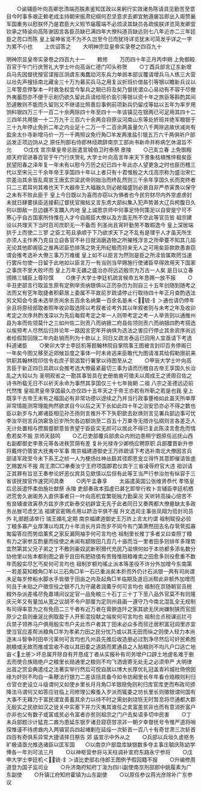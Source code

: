 <!-- { "loadSidebar": true } -->
　　○谕辅臣叶向高卿忠清端亮朕素鉴知匡政以来躬行实效诸务陈请具见勤苦至意目今时事多艰正赖老成主持朝宋振肃纪纲何忍坚意求去卿宜勉遵屡旨即出入阁赞襄军国重务以慰朕怀乃是君臣大义矧节届履端不必烦渎其缺员各疏俟朕详览简发卿宜钦承之特谕向高陈谢因言各臣员缺已满四年大僚科道员缺远则七八年近亦二三年廷臣之苦口而陈  皇上留神省览不为不久岂至今日而犹待详览犹未可简发乎详之一字为累不小也
　　上优诏答之
　　大明神宗显皇帝实录卷之四百九十

明神宗显皇帝实录卷之四百九十一
　　敕修
　　万历四十年正月丙申朔  上免御殿百官于午门行庆贺礼大学士叶向高诣仁德门叩头称贺
　　○丁酉兵部言辽东新增兵马先因督抚按官谍报叵测虞东夷蠢动河东兵力单弱本部议覆请增兵马人练三大营以壮先声搜括南北藏金三十万为募买兵马之用复议折班价借盐引等银以瞻新兵议以三年警息停掣本一时救急权宜今掣兵之期已将及矣乃督抚谓众心易动有不容于尽撤外夷蓄怨亦不便于示削仍欲久留此兵请给班价盐引等银以资十年之旅臣等斟酌其间恐遽散则不能而久留则又不继请比照善后事例前项新兵仍留戍等姑以五年为率岁用饷料银四万三千一百二十余两除四十年至四十一年该镇见在银两已可足用其四十二三四年共用银一十二万九千三百六十余两合将原议河南山东等处折班并绝军粮银于三十九年停止免折二年之内业足十二万一千二百余两虽量欠八千两除逃故伏减尚有盈余太仆寺新增马价一万一千两照议免行角□羊发两淮盐引银五万六千两俱听户部运发正项边饷从之  原任刑部右侍郎林烃疏辞南京工部尚书新命并称病乞休温旨不允
　　○戊戌  宣宗章皇帝忌辰遣宣城伯卫时泰祭  景陵
　　○己亥立春  上免御殿顺天府官进春百官于午门行庆贺礼  大学士叶向高言年来天下景象枯槁憔悴极矣臣民望阳春之泽年复一年未有以慰今万历之纪已四十年此亦人望更急之时也臣历稽三代以至宋元三千余年帝王享国四十年以上者只有十君惟殷之大戊高宗称为盛治宋仁宗差治其余皆乱周宣王唐玄宗梁武帝则始治而终乱然则三千余年享国久长而克终者只二三君耳何其难也天下大器帝王大福器久则必敝福盛则必衰自非严恭寅畏以保守之未有不败此臣于  皇上今日既以为喜而亦窃以为惧者也今民穷财尽内外空虗虏封未就日肆要挟臣适接蓟辽督抚官揭帖又言东虏大部纠集入犯声势甚大辽兵枵腹日久何以御敌一旦边疆不支躝入内地  皇上诚思京师中何事足恃何策足以自安是宁可不寒心乎自古国家所恃惟在人才今自阁臣大僚以及方面无所不空此等官员皆  祖宗建设以共理天下当时百司庶职无一不备而  列圣尚且宵旰勤劳不敢暇逸今  皇上深居端拱于上而使二三寥  之臣工苟且承顺于下乃欲求天下之不乱有是理乎人才虽天所生亦须人主作养乃克自立自各官不补日就消磨造物之所摧残浮言之所牵蔓不知其几姑无论其他即阁臣之推再迟臣恐排荡之势无所纪极而将来无人之可用矣臣款款愚衷窃谓会推考选补大僚三事万万难缓  皇上如不以臣言为然则是臣之所渎皆属欺罔当速行罢斥勿使一日留于此地如以臣言万一有当则当早赐施行使诸臣早得效用天下国家之事庶不至大败坏而  皇上万年无疆之盛治亦将远迈殷宗为万古一人矣  是日以立春颁赐三辅臣上尊珍馔
　　○庚子大学士李廷机疏言候命五年恳赐一放不报
　　○辛丑吏部言行取监生原有定例举贡纳银俱以正历杂历为则自三十五年创随到随考之法而又有穵年取捷者积薪居上委属不平故前岁疏请停止行取待四十年正月查酌选法另文知会今查未选举贡尚余五百余名纳粟一百余名是未＜锍-釒＞通也请仍停年余且将原经部取者照年收卯取选除以考叙者论考外其以年叙者则与未考之年及收卯考定之次序共酌浅深以为先后每叙考定之年一人则带考定之考一人举贡则以通推州县为率而佐领莫什之三如州佐二则贡八而纳银二府县佐领则贡六而纳银四酌考搭选以俟预考人尽然后归并论年一路因言穵年开纳俱为选法之害应行停止其余资序尚远者给假暂回限二年内赴销而列为十款以上  同日又疏言泰运已回用人宜亟请下考选科道诸臣
　　○癸卯大学士李廷机等题翰林院自掌院事王图被言封印百务停阁已一年矣今图又移至近郊候旨度之事体一时未肯逃来臣敢代为图请准其给假勒限前来供职其翰林院印信令右庶子郭淐暂行署掌以待图至从之
　　○甲辰大学士叶向高言臣于新正四日具疏以会推考选大僚最紧最切三事为请而历稽自古帝王享国久长治乱之大较以为  圣明观省之一勘其事皆具在史册凿凿可徵夫以周成王之贤周召佐之诗书所载无日不以祈天永命为事然其享国仅三十七年我朝  二祖  八宗之圣德远迈前代然惟  皇祖肃皇帝享国最久亦仅四十五年天之于帝王亦若有所靳之若是也我  皇上既享千古帝王未有之福固必有非常功德以迓续之乃并当行政事壅格如此虽天所单厚非常情能测常理能拘然欲求自今以后之天下长如此四十年之治安恐亦必不得之数也臣以新岁与九卿诸臣相见孙丕扬则言推升不下失职欲去赵焕则言见署兵部边事可忧李汝华则言兵饷窘急旧岁所欠各边额饷至二百五十万束寺无措许弘纲则言各差乏人无计处置相与攒眉蹙额意皆责望于臣臣实无颜可以居此不得已复此陈渎言愈危而情愈若矣不报  京师天鼓鸣
　　○乙巳吏部覆兵部虏众内附边患稍宁题原任巡抚山西右副都御史李景元等各进秩赏荫有差  复补光禄寺少卿杨应聘原职  兵部覆晋新升参将戴烨仍管宣大抚夷中军事  南京福建道御史王万祚疏请下考选补南北大僚因言兵部请军政至今未下系王之桢一人为梗炀灶神丛繇其径即恩宠立得忤其意即催请皆虗乞赐罢斥不报  周王肃□□奉奏汝宁王府项国郡君仪宾于三省凌辱府官大违  祖训请正其罪有旨览王奏参论奸恶仪宾具见歛慎以后但有此等王当严行参治勿有纵容于三省该抚按官作速究问具奏
　　○丙午孟春享
　　太庙遣英国公张维贤恭代  孝恪皇后忌辰遣怀柔伯施壮猷祭  永陵  吏部奏政本孤虗已甚乞即举行枚卜言辅臣李廷机栖迟荒舍久谢阁务入直供事者只一叶向高机宜繁钜独力勤渠况  天听转高操心倍苦不有良辅谁效寅恭方兹岁序式新泰交初辟宜无先于此者同日又奏两都大僚悬缺太多政务丛脞可虑乞法  祖建官密赐点用以跻治平俱不报  升文选司主事张凤翔为验封司员外  礼部题请举行  瑞王婚礼定期  南京福建道御史王万祚上言太约谓  祖制赋役必验丁粮多寡产业厚薄以均其力十年消长月异而岁不同今有门第萧然田去名存茕茕孤寡匍匐答应而势焰薰炙之家反漏网袖手何可言均也  祖制里长推丁多者又曰查照丁粮有力之家参互酌量而役使之未闻有颛限田几百几十亩而当一里者田多则排年多理势宜然第其父兄子弟之丁不敷则豪奴武断积猾代充民乃滋惧何如于本坊都多添名数分协他里以佐本都别图之衰乎且田有肥硗值有贵贱惟赔粮难卖之田愈多则役愈重不数年而殷实尽乞丐矣何可言均也  祖制岁额均徭止派本等差役不许分外加增今东南第一若差莫知粮角□羊以三石角□羊一石已重派矣本折而外仍计石派银一两有司尚谓未足每岁修船水脚水手皆徵于田亩之内及起角□羊临期及道旧派帮此非额外加增而何且于未贴之户徵空役之银不几为守藏者润橐乎何可言均也  祖制在京随朝官员税粮外杂派差徭尽免嘉靖间议定官一品免粮三十石丁三十丁下至八品外官莫不有则隆庆元年又有量加从宽之议胡不令户部厘为定则州县画一遵守乃今南北混乱全无规制有司得率意为之有免田二三千者有近万者在膏腴连阡之家其欲无厌尚嫌制狭而官田原少之县则垂涎比例取盈于人开影混投献之端矣何可言均也  祖制佥点税课巡拦弓兵禁子领养马户俱用殷实市户夫此市户者其丁田未必众多而贸迁居积富冠闾里亦宜使当官应差帮派粮角□羊为孝弟力田之民分忧乃或以其无田而纵之则使人轻力本尚逐末斗智争时田卒污莱何可言均也凡州县先推后收造册必过割净尽然后可奸民希图脱粮或无故而推或宜收不收以其田委之道路而累通县之人贴粮则不均凡户口逃亡地亩＜土册＞坏总属开除自有开恳成丁者从实报补有司务增户口辟土地虗名难于删去而使合族赔绝户之粮里长赔通里之粮则不均飞洒诡寄无处无之必须申严  大明律出首之赏会典遣戍之法著实举行然后可傥自居以博大长厚优礼冠盖青衿城社倚傍因缘为奸则不均自一条鞭法行银力二差该括具备今如令坊厢里长年年看仓赔粮则利归仓官仓吏设立斗级谓何又如使乡里长月月角□羊银赔免则利归库官库吏而布政司颁降法马谓何又如答应驻临上司修理公廨蚤入岁派而辄委之坊长里长则徵银谓何国有大事不无藉力于富民谓宜善蓄其余力以待不时之需刽剥烧铄无时暂息将尽通都大郡无殷实之民欲如汉之徙关中实塞下并力灭夷其谁任之卖富差贫非也而有意消折富户亦非也父有数子或富或贫必令富者亦贫则祖宗之门户去矣语多切中民害
　　○丁未兵部题沙计猛克二酋为患延东银歹诸丑窥窃甘凉非一朝夕幸督抚号令惟严道将哨探惟谨不待虏酋内入两镇官兵四起堵剿在延绥一次斩首一百八十有奇甘肃三次斩首四百有奇俱系异常大捷请择日祭告  郊  庙宣示中外从之
　　○兵部以兵垣久虗枢务旷极请亟允推选诸臣以匡军国　　○以南京户部盘库缺银数多夺主事庄毓庆陈幼学俸各一年刘可法三月
　　○以神枢营参将马天柱调补宣府东路永宁参将
　　○戊申大学士李廷机＜锍-釒＞请比吏部右侍郎王图例予假回籍不报
　　○升编修周道登为国子监司业
　　○升济南府知府丁浚为四川副使南京刑部郎中姚履素为广东副使
　　○升镇江府知府霍镇为山东副使
　　○以原任参议蒋光彦除补广东参议
